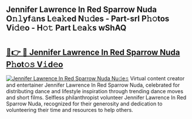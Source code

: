 ## Jennifer Lawrence In Red Sparrow Nuda O𝚗𝚕yf𝚊ns L𝚎a𝚔ed N𝚞𝚍es - Part-srI P𝚑𝚘tos Vi𝚍𝚎o - H𝚘𝚝 Part L𝚎a𝚔s wShAQ

# <h2><a href="http://kf66t6b.oniu.top/?m=Jennifer+Lawrence+In+Red+Sparrow+Nuda">🔗👉 🔴 Jennifer Lawrence In Red Sparrow Nuda P𝚑ot𝚘𝚜 V𝚒d𝚎o</a></h2>

[![Jennifer Lawrence In Red Sparrow Nuda Nu𝚍e𝚜](https://i.imgur.com/0qMVB7G.gif)](http://kf66t6b.oniu.top/?m=Jennifer+Lawrence+In+Red+Sparrow+Nuda)
Virtual content creator and entertainer Jennifer Lawrence In Red Sparrow Nuda, celebrated for distributing dance and lifestyle inspiration through trending dance moves and short films. Selfless philanthropist volunteer Jennifer Lawrence In Red Sparrow Nuda, recognized for their generosity and dedication to volunteering their time and resources to help others.  
